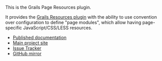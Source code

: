 This is the Grails Page Resources plugin.

It provides the [Grails Resources plugin][resources] with the ability to use convention over configuration to define "page modules",
which allow having page-specific JavaScript/CSS/LESS resources.

*    [Published documentation](http://davidmc24.bitbucket.org/grails-page-resources)
*    [Main project site](https://bitbucket.org/davidmc24/grails-page-resources)
*    [Issue Tracker](https://bitbucket.org/davidmc24/grails-page-resources/issues?status=new&status=open)
*    [GitHub mirror](https://github.com/davidmc24/grails-page-resources)

[resources]: http://grails.org/plugin/resources

